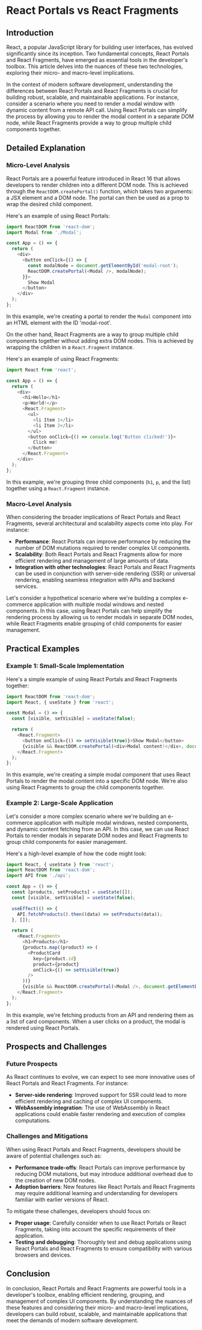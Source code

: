 # React Portals vs React Fragments
## Introduction
React, a popular JavaScript library for building user interfaces, has evolved significantly since its inception. Two fundamental concepts, React Portals and React Fragments, have emerged as essential tools in the developer's toolbox. This article delves into the nuances of these two technologies, exploring their micro- and macro-level implications.

In the context of modern software development, understanding the differences between React Portals and React Fragments is crucial for building robust, scalable, and maintainable applications. For instance, consider a scenario where you need to render a modal window with dynamic content from a remote API call. Using React Portals can simplify the process by allowing you to render the modal content in a separate DOM node, while React Fragments provide a way to group multiple child components together.

## Detailed Explanation
### Micro-Level Analysis

React Portals are a powerful feature introduced in React 16 that allows developers to render children into a different DOM node. This is achieved through the `ReactDOM.createPortal()` function, which takes two arguments: a JSX element and a DOM node. The portal can then be used as a prop to wrap the desired child component.

Here's an example of using React Portals:
```javascript
import ReactDOM from 'react-dom';
import Modal from './Modal';

const App = () => {
  return (
    <div>
      <button onClick={() => {
        const modalNode = document.getElementById('modal-root');
        ReactDOM.createPortal(<Modal />, modalNode);
      }}>
        Show Modal
      </button>
    </div>
  );
};
```
In this example, we're creating a portal to render the `Modal` component into an HTML element with the ID 'modal-root'.

On the other hand, React Fragments are a way to group multiple child components together without adding extra DOM nodes. This is achieved by wrapping the children in a `React.Fragment` instance.

Here's an example of using React Fragments:
```javascript
import React from 'react';

const App = () => {
  return (
    <div>
      <h1>Hello</h1>
      <p>World!</p>
      <React.Fragment>
        <ul>
          <li Item 1</li>
          <li Item 2</li>
        </ul>
        <button onClick={() => console.log('Button clicked!')}>
          Click me!
        </button>
      </React.Fragment>
    </div>
  );
};
```
In this example, we're grouping three child components (`h1`, `p`, and the list) together using a `React.Fragment` instance.

### Macro-Level Analysis

When considering the broader implications of React Portals and React Fragments, several architectural and scalability aspects come into play. For instance:

* **Performance**: React Portals can improve performance by reducing the number of DOM mutations required to render complex UI components.
* **Scalability**: Both React Portals and React Fragments allow for more efficient rendering and management of large amounts of data.
* **Integration with other technologies**: React Portals and React Fragments can be used in conjunction with server-side rendering (SSR) or universal rendering, enabling seamless integration with APIs and backend services.

Let's consider a hypothetical scenario where we're building a complex e-commerce application with multiple modal windows and nested components. In this case, using React Portals can help simplify the rendering process by allowing us to render modals in separate DOM nodes, while React Fragments enable grouping of child components for easier management.

## Practical Examples
### Example 1: Small-Scale Implementation

Here's a simple example of using React Portals and React Fragments together:
```javascript
import ReactDOM from 'react-dom';
import React, { useState } from 'react';

const Modal = () => {
  const [visible, setVisible] = useState(false);

  return (
    <React.Fragment>
      <button onClick={() => setVisible(true)}>Show Modal</button>
      {visible && ReactDOM.createPortal(<div>Modal content!</div>, document.getElementById('modal-root'))}
    </React.Fragment>
  );
};
```
In this example, we're creating a simple modal component that uses React Portals to render the modal content into a specific DOM node. We're also using React Fragments to group the child components together.

### Example 2: Large-Scale Application

Let's consider a more complex scenario where we're building an e-commerce application with multiple modal windows, nested components, and dynamic content fetching from an API. In this case, we can use React Portals to render modals in separate DOM nodes and React Fragments to group child components for easier management.

Here's a high-level example of how the code might look:
```javascript
import React, { useState } from 'react';
import ReactDOM from 'react-dom';
import API from './api';

const App = () => {
  const [products, setProducts] = useState([]);
  const [visible, setVisible] = useState(false);

  useEffect(() => {
    API.fetchProducts().then((data) => setProducts(data));
  }, []);

  return (
    <React.Fragment>
      <h1>Products</h1>
      {products.map((product) => (
        <ProductCard
          key={product.id}
          product={product}
          onClick={() => setVisible(true)}
        />
      ))}
      {visible && ReactDOM.createPortal(<Modal />, document.getElementById('modal-root'))}
    </React.Fragment>
  );
};
```
In this example, we're fetching products from an API and rendering them as a list of card components. When a user clicks on a product, the modal is rendered using React Portals.

## Prospects and Challenges
### Future Prospects

As React continues to evolve, we can expect to see more innovative uses of React Portals and React Fragments. For instance:

* **Server-side rendering**: Improved support for SSR could lead to more efficient rendering and caching of complex UI components.
* **WebAssembly integration**: The use of WebAssembly in React applications could enable faster rendering and execution of complex computations.

### Challenges and Mitigations

When using React Portals and React Fragments, developers should be aware of potential challenges such as:

* **Performance trade-offs**: React Portals can improve performance by reducing DOM mutations, but may introduce additional overhead due to the creation of new DOM nodes.
* **Adoption barriers**: New features like React Portals and React Fragments may require additional learning and understanding for developers familiar with earlier versions of React.

To mitigate these challenges, developers should focus on:

* **Proper usage**: Carefully consider when to use React Portals or React Fragments, taking into account the specific requirements of their application.
* **Testing and debugging**: Thoroughly test and debug applications using React Portals and React Fragments to ensure compatibility with various browsers and devices.

## Conclusion

In conclusion, React Portals and React Fragments are powerful tools in a developer's toolbox, enabling efficient rendering, grouping, and management of complex UI components. By understanding the nuances of these features and considering their micro- and macro-level implications, developers can build robust, scalable, and maintainable applications that meet the demands of modern software development.